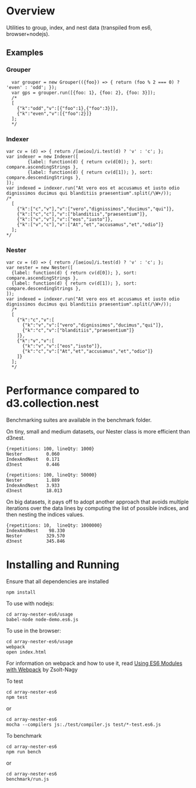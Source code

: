 # Overview

Utilities to group, index, and nest data (transpiled from es6, browser+nodejs).

## Examples

###  Grouper

      var grouper = new Grouper(({foo}) => { return (foo % 2 === 0) ? 'even' : 'odd'; });
      var gps = grouper.run([{foo: 1}, {foo: 2}, {foo: 3}]);
      /*
      [
        {"k":"odd","v":[{"foo":1},{"foo":3}]},
        {"k":"even","v":[{"foo":2}]}
      ];
      */

### Indexer

    var cv = (d) => { return /[aeiou]/i.test(d) ? 'v' : 'c'; };
    var indexer = new Indexer([
            {label: function(d) { return cv(d[0]); }, sort: compare.ascendingStrings },
            {label: function(d) { return cv(d[1]); }, sort: compare.descendingStrings },
    ]);
    var indexed = indexer.run("At vero eos et accusamus et iusto odio dignissimos ducimus qui blanditiis praesentium".split(/\W+/));
    /*
      [
        {"k":["c","v"],"v":["vero","dignissimos","ducimus","qui"]},
        {"k":["c","c"],"v":["blanditiis","praesentium"]},
        {"k":["v","v"],"v":["eos","iusto"]},
        {"k":["v","c"],"v":["At","et","accusamus","et","odio"]}
      ];
    */

### Nester

    var cv = (d) => { return /[aeiou]/i.test(d) ? 'v' : 'c'; };
    var nester = new Nester([
      {label: function(d) { return cv(d[0]); }, sort: compare.ascendingStrings },
      {label: function(d) { return cv(d[1]); }, sort: compare.descendingStrings },
    ]);
    var indexed = indexer.run("At vero eos et accusamus et iusto odio dignissimos ducimus qui blanditiis praesentium".split(/\W+/));
      /*
      [
        {"k":"c","v":[
          {"k":"v","v":["vero","dignissimos","ducimus","qui"]},
          {"k":"c","v":["blanditiis","praesentium"]}
        ]},
        {"k":"v","v":[
          {"k":"v","v":["eos","iusto"]},
          {"k":"c","v":["At","et","accusamus","et","odio"]}
        ]}
      ];
      */

# Performance compared to d3.collection.nest

Benchmarking suites are available in the benchmark folder.

On tiny, small and medium datasets, our Nester class is more efficient than d3nest.

    {repetitions: 100, lineQty: 1000}
    Nester         0.060
    IndexAndNest   0.171
    d3nest         0.446

    {repetitions: 100, lineQty: 50000}
    Nester         1.889
    IndexAndNest   3.933
    d3nest         18.013

On big datasets, it pays off to adopt another approach that avoids multiple iterations over the
data lines by computing the list of possible indices, and then nesting the indices values.

    {repetitions: 10,  lineQty: 1000000}
    IndexAndNest    98.330
    Nester         329.570
    d3nest         345.846

# Installing and Running

Ensure that all dependencies are installed

    npm install

To use with nodejs:

    cd array-nester-es6/usage
    babel-node node-demo.es6.js

To use in the browser:

    cd array-nester-es6/usage
    webpack
    open index.html

For information on webpack and how to use it, read [Using ES6 Modules with Webpack](http://www.zsoltnagy.eu/using-es6-modules-with-webpack/) by Zsolt-Nagy

To test

    cd array-nester-es6
    npm test

or

    cd array-nester-es6
    mocha --compilers js:./test/compiler.js test/*-test.es6.js

To benchmark

    cd array-nester-es6
    npm run bench

or

    cd array-nester-es6
    benchmark/run.js
